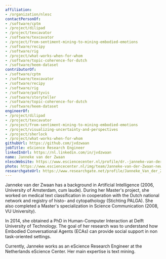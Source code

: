 ```yaml
---
affiliation:
- /organization/nlesc
contactPersonOf:
- /software/cptm
- /project/dilipad
- /project/texcavator
- /software/texcavator
- /project/from-sentiment-mining-to-mining-embodied-emotions
- /software/recipy
- /software/rig
- /project/what-works-when-for-whom
- /software/topic-coherence-for-dutch
- /software/heem-dataset
contributorOf:
- /software/cptm
- /software/texcavator
- /software/recipy
- /software/rig
- /software/pattyvis
- /software/storyteller
- /software/topic-coherence-for-dutch
- /software/heem-dataset
engineerOf:
- /project/dilipad
- /project/texcavator
- /project/from-sentiment-mining-to-mining-embodied-emotions
- /project/visualizing-uncertainty-and-perspectives
- /project/sherlock
- /project/what-works-when-for-whom
githubUrl: https://github.com/jvdzwaan
jobTitle: eScience Research Engineer
linkedInUrl: https://nl.linkedin.com/in/jvdzwaan
name: Janneke van der Zwaan
nlescWebsite: https://www.esciencecenter.nl/profile/dr.-janneke-van-der-zwaan
photo: https://www.esciencecenter.nl/img/team/Janneke-van-der-Zwaan-new.jpg
researchgateUrl: https://www.researchgate.net/profile/Janneke_Van_der_Zwaan
---
```


Janneke van der Zwaan has a background in Artificial Intelligence (2006, University of Amsterdam, cum laude). During her Master's project, she worked on medical text classification in cooperation with the Dutch national network and registry of histo- and cytopathology (Stichting PALGA). She also completed a
Master's specialization in Science Communication (2008, VU University).

In 2014, she obtained a PhD in Human-Computer Interaction at Delft University of Technology.
The goal of her research was to understand how Embodied Conversational Agents (ECAs) can provide social support in non task-oriented settings.

Currently, Janneke works as an eScience Research Engineer at the Netherlands eScience Center.
Her main expertise is text mining.

